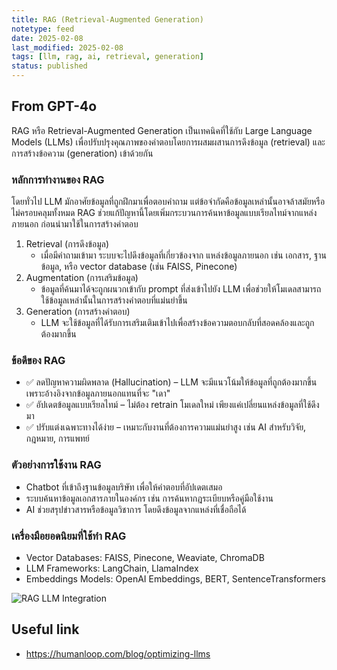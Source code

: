 ```yaml
---
title: RAG (Retrieval-Augmented Generation)
notetype: feed
date: 2025-02-08
last_modified: 2025-02-08
tags: [llm, rag, ai, retrieval, generation]
status: published
---
```


## From GPT-4o 

RAG หรือ Retrieval-Augmented Generation เป็นเทคนิคที่ใช้กับ Large Language Models (LLMs) เพื่อปรับปรุงคุณภาพของคำตอบโดยการผสมผสานการดึงข้อมูล (retrieval) และการสร้างข้อความ (generation) เข้าด้วยกัน

### หลักการทำงานของ RAG
โดยทั่วไป LLM มักอาศัยข้อมูลที่ถูกฝึกมาเพื่อตอบคำถาม แต่ข้อจำกัดคือข้อมูลเหล่านั้นอาจล้าสมัยหรือไม่ครอบคลุมทั้งหมด RAG ช่วยแก้ปัญหานี้โดยเพิ่มกระบวนการค้นหาข้อมูลแบบเรียลไทม์จากแหล่งภายนอก ก่อนนำมาใช้ในการสร้างคำตอบ
1. Retrieval (การดึงข้อมูล)
    - เมื่อมีคำถามเข้ามา ระบบจะไปดึงข้อมูลที่เกี่ยวข้องจาก แหล่งข้อมูลภายนอก เช่น เอกสาร, ฐานข้อมูล, หรือ vector database (เช่น FAISS, Pinecone)
2. Augmentation (การเสริมข้อมูล)
    - ข้อมูลที่ค้นมาได้จะถูกผนวกเข้ากับ prompt ที่ส่งเข้าไปยัง LLM เพื่อช่วยให้โมเดลสามารถใช้ข้อมูลเหล่านั้นในการสร้างคำตอบที่แม่นยำขึ้น
3. Generation (การสร้างคำตอบ)
    - LLM จะใช้ข้อมูลที่ได้รับการเสริมเติมเข้าไปเพื่อสร้างข้อความตอบกลับที่สอดคล้องและถูกต้องมากขึ้น

### ข้อดีของ RAG
- ✅ ลดปัญหาความผิดพลาด (Hallucination) – LLM จะมีแนวโน้มให้ข้อมูลที่ถูกต้องมากขึ้น เพราะอ้างอิงจากข้อมูลภายนอกแทนที่จะ "เดา"
- ✅ อัปเดตข้อมูลแบบเรียลไทม์ – ไม่ต้อง retrain โมเดลใหม่ เพียงแค่เปลี่ยนแหล่งข้อมูลที่ใช้ดึงมา
- ✅ ปรับแต่งเฉพาะทางได้ง่าย – เหมาะกับงานที่ต้องการความแม่นยำสูง เช่น AI สำหรับวิจัย, กฎหมาย, การแพทย์

### ตัวอย่างการใช้งาน RAG
- Chatbot ที่เข้าถึงฐานข้อมูลบริษัท เพื่อให้คำตอบที่อัปเดตเสมอ
- ระบบค้นหาข้อมูลเอกสารภายในองค์กร เช่น การค้นหากฎระเบียบหรือคู่มือใช้งาน
- AI ช่วยสรุปข่าวสารหรือข้อมูลวิชาการ โดยดึงข้อมูลจากแหล่งที่เชื่อถือได้

### เครื่องมือยอดนิยมที่ใช้ทำ RAG
- Vector Databases: FAISS, Pinecone, Weaviate, ChromaDB
- LLM Frameworks: LangChain, LlamaIndex
- Embeddings Models: OpenAI Embeddings, BERT, SentenceTransformers

![RAG LLM Integration](/assets/img/Other/LLM/rag_llm_integration.avif) 

## Useful link
- https://humanloop.com/blog/optimizing-llms